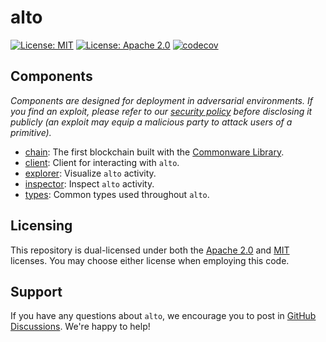 # alto

[![License: MIT](https://img.shields.io/badge/License-MIT-yellow.svg)](./LICENSE-MIT)
[![License: Apache 2.0](https://img.shields.io/badge/License-Apache%202.0-blue.svg)](./LICENSE-APACHE)
[![codecov](https://codecov.io/gh/commonwarexyz/alto/graph/badge.svg?token=Y2A6Q5G25W)](https://codecov.io/gh/commonwarexyz/alto)

## Components

_Components are designed for deployment in adversarial environments. If you find an exploit, please refer to our [security policy](./SECURITY.md) before disclosing it publicly (an exploit may equip a malicious party to attack users of a primitive)._

* [chain](./chain/README.md): The first blockchain built with the [Commonware Library](https://github.com/commonwarexyz/monorepo).
* [client](./client/README.md): Client for interacting with `alto`.
* [explorer](./explorer/README.md): Visualize `alto` activity.
* [inspector](./inspector/README.md): Inspect `alto` activity.
* [types](./types/README.md): Common types used throughout `alto`.

## Licensing

This repository is dual-licensed under both the [Apache 2.0](./LICENSE-APACHE) and [MIT](./LICENSE-MIT) licenses. You may choose either license when employing this code.

## Support

If you have any questions about `alto`, we encourage you to post in [GitHub Discussions](https://github.com/commonwarexyz/monorepo/discussions). We're happy to help!